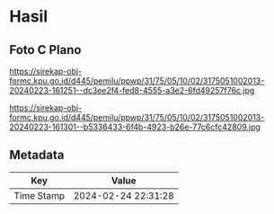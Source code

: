 # Hasil

## Foto C Plano

https://sirekap-obj-formc.kpu.go.id/d445/pemilu/ppwp/31/75/05/10/02/3175051002013-20240223-161251--dc3ee2f4-fed8-4555-a3e2-6fd49257f76c.jpg

https://sirekap-obj-formc.kpu.go.id/d445/pemilu/ppwp/31/75/05/10/02/3175051002013-20240223-161301--b5336433-6f4b-4923-b26e-77c6cfc42809.jpg


## Metadata

| Key        | Value               |
| ---------- | ------------------- |
| Time Stamp | 2024-02-24 22:31:28 |



